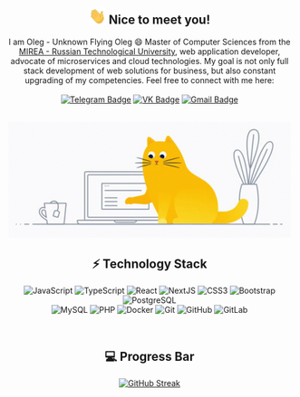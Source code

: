 <!-- [![MasterHead](header.png)](#) -->

<div align="center">
  <h2>
    <img src="wave.gif" width="30px">
    Nice to meet you!
  </h2>

  I am Oleg - Unknown Flying Oleg :smile: Master of Computer Sciences from the [MIREA - Russian Technological University](https://mirea.ru/), web application developer, advocate of microservices and cloud technologies. 
  My goal is not only full stack development of web solutions for business, but also constant upgrading of my competencies. Feel free to connect with me here:<br><br>
  [![Telegram Badge](https://img.shields.io/badge/-Feekos?style=flat-square&logo=Telegram&logoColor=white&label=Telegram&labelColor=blue&color=blue&link=https%3A%2F%2Ft.me%2FBOPCAXAPA)](https://t.me/BOPCAXAPA)
  [![VK Badge](https://img.shields.io/badge/-Feekos?style=flat-square&logo=VK&logoColor=white&label=VKontakte&labelColor=rgb(76%2C%20117%2C%20163)&color=rgb(76%2C%20117%2C%20163))](https://vk.com/caxap_404)
  [![Gmail Badge](https://img.shields.io/badge/-Barss.Mine@gmail.com-c14438?style=flat-square&logo=Gmail&logoColor=white&link=mailto:barss.mine@gmail.com)](mailto:barss.mine@gmail.com)
</div><br>

<div align="center"><img src="cat-coding.gif"></div>

<div align="center">
  <h2>⚡ Technology Stack</h2>
  
  ![JavaScript](https://img.shields.io/badge/-JavaScript-black?style=flat-square&logo=javascript)
  ![TypeScript](https://img.shields.io/badge/-TypeScript-black?style=flat-square&logo=typescript)
  ![React](https://img.shields.io/badge/-React-black?style=flat-square&logo=react)
  ![NextJS](https://img.shields.io/badge/-NextJS-E34F26?style=flat-square&logo=nextjs&logoColor=white)
  ![CSS3](https://img.shields.io/badge/-CSS3-1572B6?style=flat-square&logo=css3)
  ![Bootstrap](https://img.shields.io/badge/-Bootstrap-563D7C?style=flat-square&logo=bootstrap)
  ![PostgreSQL](https://img.shields.io/badge/-PostgreSQL-336791?style=flat-square&logo=postgresql) <br>
  ![MySQL](https://img.shields.io/badge/-MySQL-black?style=flat-square&logo=mysql)
  ![PHP](https://img.shields.io/badge/-PHP-black?style=flat-square&logo=php)
  ![Docker](https://img.shields.io/badge/-Docker-black?style=flat-square&logo=docker)
  ![Git](https://img.shields.io/badge/-Git-black?style=flat-square&logo=git)
  ![GitHub](https://img.shields.io/badge/-GitHub-181717?style=flat-square&logo=github)
  ![GitLab](https://img.shields.io/badge/-GitLab-FCA121?style=flat-square&logo=gitlab)
</div><br>
<div align="center">
  <h2>💻 Progress Bar</h2>

  [![GitHub Streak](https://streak-stats.demolab.com/?user=Feekos)](https://git.io/streak-stats)
</div>
